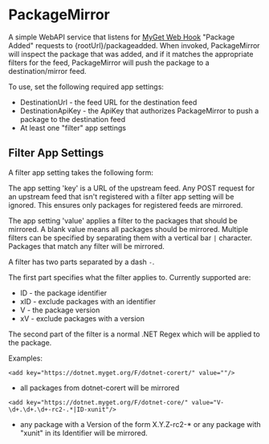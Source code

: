 # PackageMirror

A simple WebAPI service that listens for [MyGet Web Hook](http://docs.myget.org/docs/reference/webhooks) "Package Added" requests 
to {rootUrl}/packageadded. When invoked, PackageMirror will inspect the package that was added, and if it
matches the appropriate filters for the feed, PackageMirror will push the package to a destination/mirror feed.

To use, set the following required app settings:
- DestinationUrl - the feed URL for the destination feed
- DestinationApiKey - the ApiKey that authorizes PackageMirror to push a package to the destination feed
- At least one "filter" app settings

## Filter App Settings ##

A filter app setting takes the following form:

The app setting 'key' is a URL of the upstream feed. Any POST request for an upstream feed that isn't registered
with a filter app setting will be ignored. This ensures only packages for registered feeds are mirrored.

The app setting 'value' applies a filter to the packages that should be mirrored. A blank value means all
packages should be mirrored. Multiple filters can be specified by separating them with a vertical bar `|` character.
Packages that match any filter will be mirrored.

A filter has two parts separated by a dash `-`. 

The first part specifies what the filter applies to. Currently supported are:
- ID - the package identifier
- xID - exclude packages with an identifier
- V - the package version
- xV - exclude packages with a version

The second part of the filter is a normal .NET Regex which will be applied to the package.

Examples:

`<add key="https://dotnet.myget.org/F/dotnet-corert/" value=""/>`

- all packages from dotnet-corert will be mirrored

`<add key="https://dotnet.myget.org/F/dotnet-core/" value="V-\d+.\d+.\d+-rc2-.*|ID-xunit"/>`

- any package with a Version of the form X.Y.Z-rc2-* or any package with "xunit" in its Identifier will be mirrored.

